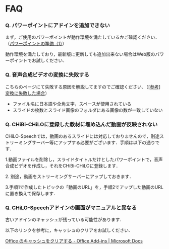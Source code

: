 # FAQ

### Q. パワーポイントにアドインを追加できない

まず，ご使用のパワーポイントが動作環境を満たしているかご確認ください．（[パワーポイントの準備（1）](../prepare/powerpoint-1.md)）

動作環境を満たしており，最新版に更新しても追加出来ない場合はWeb版のパワーポイントでお試しください．

### Q. 音声合成ビデオの変換に失敗する

こちらのページにて失敗する原因を解説してますのでご確認ください．（[\[参考\]変換に失敗した場合](../video/fail-conversion.md)）

* ファイル名に日本語や全角文字，スペースが使用されている
* スライドの枚数とスライド画像のフォルダにある画像の数が一致していない

### Q. CHiBi-CHiLOに登録した教材に埋め込んだ動画が反映されない

CHiLO-Speechでは，動画のあるスライドには対応しておりませんので，別途ストリーミングサーバー等にアップする必要がございます．手順は以下の通りです．

1.動画ファイルを削除し，スライドタイトルだけとしたパワーポイントで，音声合成ビデオを作成し，それをCHiBi-CHiLOに登録します．

2\. 別途，動画をストリーミングサーバーにアップしておきます．

3.手順1で作成したトピックの「動画のURL」を，手順2でアップした動画のURLに置き換えて保存します．

### Q. CHiLO-Speechアドインの画面がマニュアルと異なる

古いアドインのキャッシュが残っている可能性があります．

以下のリンクを参考に，キャッシュのクリアをお試しください．

[Office のキャッシュをクリアする - Office Add-ins | Microsoft Docs](https://docs.microsoft.com/ja-jp/office/dev/add-ins/testing/clear-cache)
